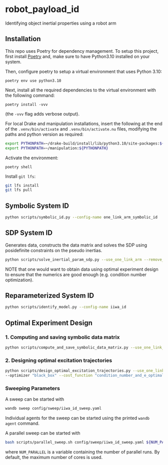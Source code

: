 # robot_payload_id
Identifying object inertial properties using a robot arm

## Installation

This repo uses Poetry for dependency management. To setup this project, first install
[Poetry](https://python-poetry.org/docs/#installation) and, make sure to have Python3.10
installed on your system.

Then, configure poetry to setup a virtual environment that uses Python 3.10:
```
poetry env use python3.10
```

Next, install all the required dependencies to the virtual environment with the
following command:
```
poetry install -vvv
```
(the `-vvv` flag adds verbose output).

For local Drake and manipulation installations, insert the following at the end of the
`.venv/bin/activate` and `.venv/bin/activate.nu` files, modifying the paths and python version as required:
```bash
export PYTHONPATH=~/drake-build/install/lib/python3.10/site-packages:${PYTHONPATH}
export PYTHONPATH=~/manipulation:${PYTHONPATH}
```

Activate the environment:
```
poetry shell
```

Install `git lfs`:

```bash
git lfs install
git lfs pull
```

## Symbolic System ID

```bash
python scripts/symbolic_id.py --config-name one_link_arm_symbolic_id
```

## SDP System ID

Generates data, constructs the data matrix and solves the SDP using posidefinite
constraints on the pseudo inertias.

```bash
python scripts/solve_inertial_param_sdp.py --use_one_link_arm --remove_unidentifiable_params
```

NOTE that one would want to obtain data using optimal experiment design to ensure that
the numerics are good enough (e.g. condition number optimization).

## Reparameterized System ID

```bash
python scripts/identify_model.py --config-name iiwa_id
```

## Optimal Experiment Design

### 1. Computing and saving symbolic data matrix

```bash
python scripts/compute_and_save_symbolic_data_matrix.py --use_one_link_arm
```

### 2. Designing optimal excitation trajectories

```bash
python scripts/design_optimal_excitation_trajectories.py --use_one_link_arm \
--optimizer "black_box" --cost_function "condition_number_and_e_optimality"
```

### Sweeping Parameters

A sweep can be started with
```bash
wandb sweep config/sweep/iiwa_id_sweep.yaml
```
Individual agents for the sweep can be started using the printed `wandb agent` command.

A parallel sweep can be started with
```bash
bash scripts/parallel_sweep.sh config/sweep/iiwa_id_sweep.yaml ${NUM_PARALLEL}
```
where `NUM_PARALLEL` is a variable containing the number of parallel runs. By default,
the maximum number of cores is used.
